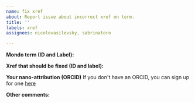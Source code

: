 ```yaml
---
name: fix xref
about: Report issue about incorrect xref on term.
title: ''
labels: xref
assignees: nicolevasilevsky, sabrinatoro

---
```


**Mondo term (ID and Label):**


**Xref that should be fixed (ID and label):**


**Your nano-attribution (ORCID)**
If you don't have an ORCID, you can sign up for one [here](https://orcid.org/)


**Other comments:**
